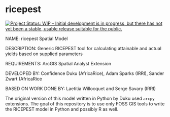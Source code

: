 # ricepest

[![Project Status: WIP – Initial development is in progress, but there has not yet been a stable, usable release suitable for the public.](https://www.repostatus.org/badges/latest/wip.svg)](https://www.repostatus.org/#wip)

NAME: ricepest Spatial Model

DESCRIPTION: Generic RICEPEST tool for calculating attainable and actual yields based on supplied parameters

REQUIREMENTS: ArcGIS Spatial Analyst Extension

DEVELOPED BY: Confidence Duku (AfricaRice), Adam Sparks (IRRI), Sander Zwart (AfricaRice

BASED ON WORK DONE BY: Laetitia Willocquet and Serge Savary (IRRI)

The original version of this model written in Python by Duku used `arcpy`
extensions. The goal of this repository is to use only FOSS GIS tools
to write the RICEPEST model in Python and possibly R as well.
